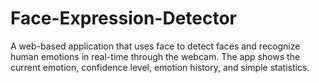 # Face-Expression-Detector
A web-based application that uses face to detect faces and recognize human emotions in real-time through the webcam. The app shows the current emotion, confidence level, emotion history, and simple statistics.
